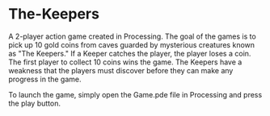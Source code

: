 # The-Keepers

A 2-player action game created in Processing.
The goal of the games is to pick up 10 gold coins from caves guarded by mysterious creatures known as "The Keepers."
If a Keeper catches the player, the player loses a coin. The first player to collect 10 coins wins the game. 
The Keepers have a weakness that the players must discover before they can make any progress in the game.

To launch the game, simply open the Game.pde file in Processing and press the play button.
